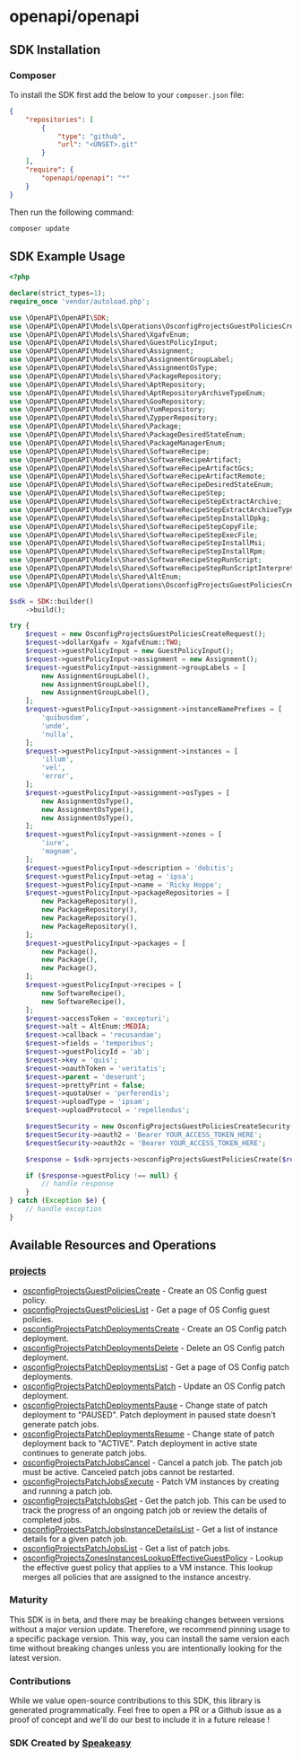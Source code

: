 # openapi/openapi

<!-- Start SDK Installation -->
## SDK Installation

### Composer

To install the SDK first add the below to your `composer.json` file:

```json
{
    "repositories": [
        {
            "type": "github",
            "url": "<UNSET>.git"
        }
    ],
    "require": {
        "openapi/openapi": "*"
    }
}
```

Then run the following command:

```bash
composer update
```
<!-- End SDK Installation -->

## SDK Example Usage
<!-- Start SDK Example Usage -->
```php
<?php

declare(strict_types=1);
require_once 'vendor/autoload.php';

use \OpenAPI\OpenAPI\SDK;
use \OpenAPI\OpenAPI\Models\Operations\OsconfigProjectsGuestPoliciesCreateRequest;
use \OpenAPI\OpenAPI\Models\Shared\XgafvEnum;
use \OpenAPI\OpenAPI\Models\Shared\GuestPolicyInput;
use \OpenAPI\OpenAPI\Models\Shared\Assignment;
use \OpenAPI\OpenAPI\Models\Shared\AssignmentGroupLabel;
use \OpenAPI\OpenAPI\Models\Shared\AssignmentOsType;
use \OpenAPI\OpenAPI\Models\Shared\PackageRepository;
use \OpenAPI\OpenAPI\Models\Shared\AptRepository;
use \OpenAPI\OpenAPI\Models\Shared\AptRepositoryArchiveTypeEnum;
use \OpenAPI\OpenAPI\Models\Shared\GooRepository;
use \OpenAPI\OpenAPI\Models\Shared\YumRepository;
use \OpenAPI\OpenAPI\Models\Shared\ZypperRepository;
use \OpenAPI\OpenAPI\Models\Shared\Package;
use \OpenAPI\OpenAPI\Models\Shared\PackageDesiredStateEnum;
use \OpenAPI\OpenAPI\Models\Shared\PackageManagerEnum;
use \OpenAPI\OpenAPI\Models\Shared\SoftwareRecipe;
use \OpenAPI\OpenAPI\Models\Shared\SoftwareRecipeArtifact;
use \OpenAPI\OpenAPI\Models\Shared\SoftwareRecipeArtifactGcs;
use \OpenAPI\OpenAPI\Models\Shared\SoftwareRecipeArtifactRemote;
use \OpenAPI\OpenAPI\Models\Shared\SoftwareRecipeDesiredStateEnum;
use \OpenAPI\OpenAPI\Models\Shared\SoftwareRecipeStep;
use \OpenAPI\OpenAPI\Models\Shared\SoftwareRecipeStepExtractArchive;
use \OpenAPI\OpenAPI\Models\Shared\SoftwareRecipeStepExtractArchiveTypeEnum;
use \OpenAPI\OpenAPI\Models\Shared\SoftwareRecipeStepInstallDpkg;
use \OpenAPI\OpenAPI\Models\Shared\SoftwareRecipeStepCopyFile;
use \OpenAPI\OpenAPI\Models\Shared\SoftwareRecipeStepExecFile;
use \OpenAPI\OpenAPI\Models\Shared\SoftwareRecipeStepInstallMsi;
use \OpenAPI\OpenAPI\Models\Shared\SoftwareRecipeStepInstallRpm;
use \OpenAPI\OpenAPI\Models\Shared\SoftwareRecipeStepRunScript;
use \OpenAPI\OpenAPI\Models\Shared\SoftwareRecipeStepRunScriptInterpreterEnum;
use \OpenAPI\OpenAPI\Models\Shared\AltEnum;
use \OpenAPI\OpenAPI\Models\Operations\OsconfigProjectsGuestPoliciesCreateSecurity;

$sdk = SDK::builder()
    ->build();

try {
    $request = new OsconfigProjectsGuestPoliciesCreateRequest();
    $request->dollarXgafv = XgafvEnum::TWO;
    $request->guestPolicyInput = new GuestPolicyInput();
    $request->guestPolicyInput->assignment = new Assignment();
    $request->guestPolicyInput->assignment->groupLabels = [
        new AssignmentGroupLabel(),
        new AssignmentGroupLabel(),
        new AssignmentGroupLabel(),
    ];
    $request->guestPolicyInput->assignment->instanceNamePrefixes = [
        'quibusdam',
        'unde',
        'nulla',
    ];
    $request->guestPolicyInput->assignment->instances = [
        'illum',
        'vel',
        'error',
    ];
    $request->guestPolicyInput->assignment->osTypes = [
        new AssignmentOsType(),
        new AssignmentOsType(),
        new AssignmentOsType(),
    ];
    $request->guestPolicyInput->assignment->zones = [
        'iure',
        'magnam',
    ];
    $request->guestPolicyInput->description = 'debitis';
    $request->guestPolicyInput->etag = 'ipsa';
    $request->guestPolicyInput->name = 'Ricky Hoppe';
    $request->guestPolicyInput->packageRepositories = [
        new PackageRepository(),
        new PackageRepository(),
        new PackageRepository(),
        new PackageRepository(),
    ];
    $request->guestPolicyInput->packages = [
        new Package(),
        new Package(),
        new Package(),
    ];
    $request->guestPolicyInput->recipes = [
        new SoftwareRecipe(),
        new SoftwareRecipe(),
    ];
    $request->accessToken = 'excepturi';
    $request->alt = AltEnum::MEDIA;
    $request->callback = 'recusandae';
    $request->fields = 'temporibus';
    $request->guestPolicyId = 'ab';
    $request->key = 'quis';
    $request->oauthToken = 'veritatis';
    $request->parent = 'deserunt';
    $request->prettyPrint = false;
    $request->quotaUser = 'perferendis';
    $request->uploadType = 'ipsam';
    $request->uploadProtocol = 'repellendus';

    $requestSecurity = new OsconfigProjectsGuestPoliciesCreateSecurity();
    $requestSecurity->oauth2 = 'Bearer YOUR_ACCESS_TOKEN_HERE';
    $requestSecurity->oauth2c = 'Bearer YOUR_ACCESS_TOKEN_HERE';

    $response = $sdk->projects->osconfigProjectsGuestPoliciesCreate($request, $requestSecurity);

    if ($response->guestPolicy !== null) {
        // handle response
    }
} catch (Exception $e) {
    // handle exception
}
```
<!-- End SDK Example Usage -->

<!-- Start SDK Available Operations -->
## Available Resources and Operations


### [projects](docs/projects/README.md)

* [osconfigProjectsGuestPoliciesCreate](docs/projects/README.md#osconfigprojectsguestpoliciescreate) - Create an OS Config guest policy.
* [osconfigProjectsGuestPoliciesList](docs/projects/README.md#osconfigprojectsguestpolicieslist) - Get a page of OS Config guest policies.
* [osconfigProjectsPatchDeploymentsCreate](docs/projects/README.md#osconfigprojectspatchdeploymentscreate) - Create an OS Config patch deployment.
* [osconfigProjectsPatchDeploymentsDelete](docs/projects/README.md#osconfigprojectspatchdeploymentsdelete) - Delete an OS Config patch deployment.
* [osconfigProjectsPatchDeploymentsList](docs/projects/README.md#osconfigprojectspatchdeploymentslist) - Get a page of OS Config patch deployments.
* [osconfigProjectsPatchDeploymentsPatch](docs/projects/README.md#osconfigprojectspatchdeploymentspatch) - Update an OS Config patch deployment.
* [osconfigProjectsPatchDeploymentsPause](docs/projects/README.md#osconfigprojectspatchdeploymentspause) - Change state of patch deployment to "PAUSED". Patch deployment in paused state doesn't generate patch jobs.
* [osconfigProjectsPatchDeploymentsResume](docs/projects/README.md#osconfigprojectspatchdeploymentsresume) - Change state of patch deployment back to "ACTIVE". Patch deployment in active state continues to generate patch jobs.
* [osconfigProjectsPatchJobsCancel](docs/projects/README.md#osconfigprojectspatchjobscancel) - Cancel a patch job. The patch job must be active. Canceled patch jobs cannot be restarted.
* [osconfigProjectsPatchJobsExecute](docs/projects/README.md#osconfigprojectspatchjobsexecute) - Patch VM instances by creating and running a patch job.
* [osconfigProjectsPatchJobsGet](docs/projects/README.md#osconfigprojectspatchjobsget) - Get the patch job. This can be used to track the progress of an ongoing patch job or review the details of completed jobs.
* [osconfigProjectsPatchJobsInstanceDetailsList](docs/projects/README.md#osconfigprojectspatchjobsinstancedetailslist) - Get a list of instance details for a given patch job.
* [osconfigProjectsPatchJobsList](docs/projects/README.md#osconfigprojectspatchjobslist) - Get a list of patch jobs.
* [osconfigProjectsZonesInstancesLookupEffectiveGuestPolicy](docs/projects/README.md#osconfigprojectszonesinstanceslookupeffectiveguestpolicy) - Lookup the effective guest policy that applies to a VM instance. This lookup merges all policies that are assigned to the instance ancestry.
<!-- End SDK Available Operations -->

### Maturity

This SDK is in beta, and there may be breaking changes between versions without a major version update. Therefore, we recommend pinning usage
to a specific package version. This way, you can install the same version each time without breaking changes unless you are intentionally
looking for the latest version.

### Contributions

While we value open-source contributions to this SDK, this library is generated programmatically.
Feel free to open a PR or a Github issue as a proof of concept and we'll do our best to include it in a future release !

### SDK Created by [Speakeasy](https://docs.speakeasyapi.dev/docs/using-speakeasy/client-sdks)

